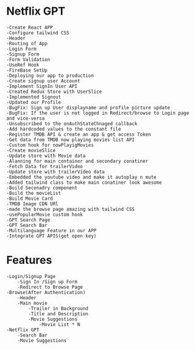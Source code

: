 # Netflix GPT

    -Create React APP
    -Configure tailwind CSS
    -Header
    -Routing of App
    -Login Form
    -Signup Form
    -Form Validation
    -UseRef Hook
    -FireBase SetUp
    -Deploying our app to production
    -Create signup user Account
    -Implement SignIn User API
    -Created Redux Store with UserSlice
    -Implemented Signout
    -Updated our Profile
    -BugFix: Sign up User displayname and profile picture update
    -BugFix: If the user is not logged in Redirect/browse to Login page and vice-versa
    -Unsubscribed to the onAuthStateChnaged callback
    -Add hardcoded values to the constant file
    -Register TMDB API & create an app & get access Token
    -Get data from TMDB now playing movies list API
    -Custom hook for nowPlayigMovies
    -Create movieSlice
    -Update store with Movie data
    -Alanning for main container and secondary conatiner
    -Fetch Data for trailerVideo
    -Update store with trailerVideo data
    -Embedded the youtube video and make it autoplay n mute
    -Added tailwind class to make main conatiner look awesome
    -Build Seconadry component
    -Build the movieList
    -Build Movie Card
    -TMDB Image CDN URl
    -made the browse page amazing with tailwind CSS
    -usePopularMovie custom hook
    -GPT Search Page
    -GPT Search Bar
    -Multilanguage Feature in our APP
    -Integrate GPT APIS(get open key)

# Features

    -Login/Signup Page
        -Sign In /Sign up Form
        -Redirect to Browse Page
    -Browse(After Authentication)
        -Header
        -Main movie
            -Trailer in Background
            -Title and Description
            -Movie Suggestions
                -Movie List * N
    -Netflix GPT
        -Search Bar
        -Movie Suggestions

